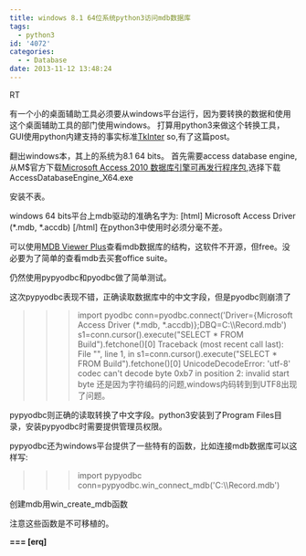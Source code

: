 ```yaml
---
title: windows 8.1 64位系统python3访问mdb数据库
tags:
  - python3
id: '4072'
categories:
  - - Database
date: 2013-11-12 13:48:24
---
```


RT
<!-- more -->
有一个小的桌面辅助工具必须要从windows平台运行，因为要转换的数据和使用这个桌面辅助工具的部门使用windows。
打算用python3来做这个转换工具，GUI使用python内建支持的事实标准[TkInter](https://wiki.python.org/moin/TkInter)
so,有了这篇post。

翻出windows本，其上的系统为8.1 64 bits。
首先需要access database engine,从M$官方下载[Microsoft Access 2010 数据库引擎可再发行程序包](http://www.microsoft.com/zh-cn/download/details.aspx?id=13255),选择下载AccessDatabaseEngine_X64.exe

安装不表。

windows 64 bits平台上mdb驱动的准确名字为:
\[html\]
Microsoft Access Driver (*.mdb, *.accdb)
\[/html\]
在python3中使用时必须分毫不差。

可以使用[MDB Viewer Plus](http://www.alexnolan.net/software/mdb_viewer_plus.htm)查看mdb数据库的结构，这软件不开源，但free。没必要为了简单的查看mdb去买套office suite。

仍然使用pypyodbc和pyodbc做了简单测试。

这次pypyodbc表现不错，正确读取数据库中的中文字段，但是pyodbc则崩溃了

>>> import pyodbc
>>> conn=pyodbc.connect('Driver={Microsoft Access Driver (*.mdb, *.accdb)};DBQ=C:\\\\Record.mdb')
>>> s1=conn.cursor().execute("SELECT * FROM Build").fetchone()\[0\]
Traceback (most recent call last):
 File "", line 1, in 
 s1=conn.cursor().execute("SELECT * FROM Build").fetchone()\[0\]
UnicodeDecodeError: 'utf-8' codec can't decode byte 0xb7 in position 2: invalid start byte
还是因为字符编码的问题,windows内码转到到UTF8出现了问题。

pypyodbc则正确的读取转换了中文字段。python3安装到了Program Files目录，安装pypyodbc时需要提供管理员权限。

pypyodbc还为windows平台提供了一些特有的函数，比如连接mdb数据库可以这样写:

>>> import pypyodbc
>>> conn=pypyodbc.win_connect_mdb('C:\\\\Record.mdb')

创建mdb用win_create_mdb函数

注意这些函数是不可移植的。

**\===
\[erq\]**